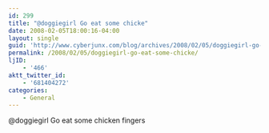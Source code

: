 ```yaml
---
id: 299
title: "@doggiegirl Go eat some chicke"
date: 2008-02-05T18:00:16-04:00
layout: single
guid: 'http://www.cyberjunx.com/blog/archives/2008/02/05/doggiegirl-go-eat-some-chicke/'
permalink: /2008/02/05/doggiegirl-go-eat-some-chicke/
ljID:
    - '466'
aktt_twitter_id:
    - '681404272'
categories:
    - General
---
```


@doggiegirl Go eat some chicken fingers